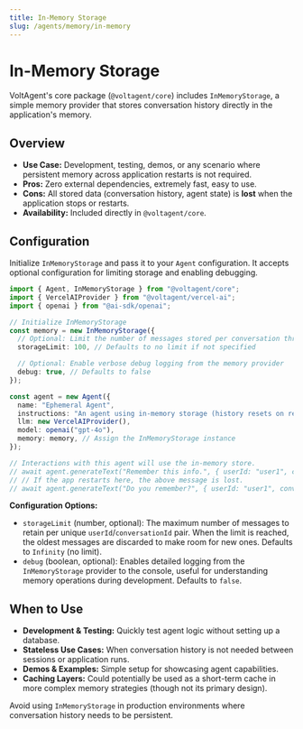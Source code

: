 ```yaml
---
title: In-Memory Storage
slug: /agents/memory/in-memory
---
```


# In-Memory Storage

VoltAgent's core package (`@voltagent/core`) includes `InMemoryStorage`, a simple memory provider that stores conversation history directly in the application's memory.

## Overview

- **Use Case:** Development, testing, demos, or any scenario where persistent memory across application restarts is not required.
- **Pros:** Zero external dependencies, extremely fast, easy to use.
- **Cons:** All stored data (conversation history, agent state) is **lost** when the application stops or restarts.
- **Availability:** Included directly in `@voltagent/core`.

## Configuration

Initialize `InMemoryStorage` and pass it to your `Agent` configuration. It accepts optional configuration for limiting storage and enabling debugging.

```typescript
import { Agent, InMemoryStorage } from "@voltagent/core";
import { VercelAIProvider } from "@voltagent/vercel-ai";
import { openai } from "@ai-sdk/openai";

// Initialize InMemoryStorage
const memory = new InMemoryStorage({
  // Optional: Limit the number of messages stored per conversation thread
  storageLimit: 100, // Defaults to no limit if not specified

  // Optional: Enable verbose debug logging from the memory provider
  debug: true, // Defaults to false
});

const agent = new Agent({
  name: "Ephemeral Agent",
  instructions: "An agent using in-memory storage (history resets on restart).",
  llm: new VercelAIProvider(),
  model: openai("gpt-4o"),
  memory: memory, // Assign the InMemoryStorage instance
});

// Interactions with this agent will use the in-memory store.
// await agent.generateText("Remember this info.", { userId: "user1", conversationId: "conv1" });
// // If the app restarts here, the above message is lost.
// await agent.generateText("Do you remember?", { userId: "user1", conversationId: "conv1" });
```

**Configuration Options:**

- `storageLimit` (number, optional): The maximum number of messages to retain per unique `userId`/`conversationId` pair. When the limit is reached, the oldest messages are discarded to make room for new ones. Defaults to `Infinity` (no limit).
- `debug` (boolean, optional): Enables detailed logging from the `InMemoryStorage` provider to the console, useful for understanding memory operations during development. Defaults to `false`.

## When to Use

- **Development & Testing:** Quickly test agent logic without setting up a database.
- **Stateless Use Cases:** When conversation history is not needed between sessions or application runs.
- **Demos & Examples:** Simple setup for showcasing agent capabilities.
- **Caching Layers:** Could potentially be used as a short-term cache in more complex memory strategies (though not its primary design).

Avoid using `InMemoryStorage` in production environments where conversation history needs to be persistent.
